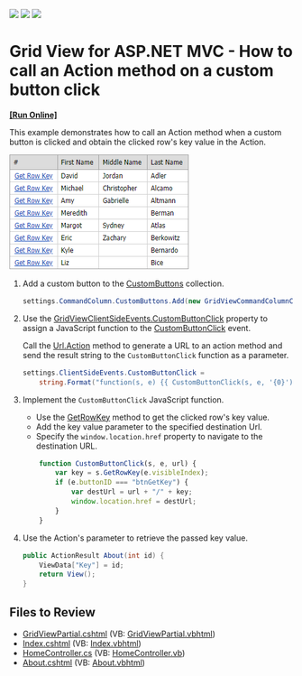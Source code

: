 <!-- default badges list -->
![](https://img.shields.io/endpoint?url=https://codecentral.devexpress.com/api/v1/VersionRange/128551267/14.1.3%2B)
[![](https://img.shields.io/badge/Open_in_DevExpress_Support_Center-FF7200?style=flat-square&logo=DevExpress&logoColor=white)](https://supportcenter.devexpress.com/ticket/details/E4827)
[![](https://img.shields.io/badge/📖_How_to_use_DevExpress_Examples-e9f6fc?style=flat-square)](https://docs.devexpress.com/GeneralInformation/403183)
<!-- default badges end -->

# Grid View for ASP.NET MVC - How to call an Action method on a custom button click
<!-- run online -->
**[[Run Online]](https://codecentral.devexpress.com/e4827/)**
<!-- run online end -->

This example demonstrates how to call an Action method when a custom button is clicked and obtain the clicked row's key value in the Action.

![Grid](grid.png)

1.  Add a custom button to the [CustomButtons](https://docs.devexpress.com/AspNet/DevExpress.Web.GridViewCommandColumn.CustomButtons) collection.

    ```cs
    settings.CommandColumn.CustomButtons.Add(new GridViewCommandColumnCustomButton() { ID = "btnGetKey", Text = "Get Row Key" });
    ```

1. Use the [GridViewClientSideEvents.CustomButtonClick](https://docs.devexpress.com/AspNet/DevExpress.Web.GridViewClientSideEvents.CustomButtonClick) property to assign a JavaScript function to the [CustomButtonClick](https://docs.devexpress.com/AspNet/js-ASPxClientGridView.CustomButtonClick) event. 

    Call the [Url.Action](https://learn.microsoft.com/ru-ru/dotnet/api/system.web.mvc.urlhelper.action) method to generate a URL to an action method and send the result string to the `CustomButtonClick` function as a parameter.

    ```cs
    settings.ClientSideEvents.CustomButtonClick =
        string.Format("function(s, e) {{ CustomButtonClick(s, e, '{0}'); }}", Url.Action("About", "Home"));
    ```

1. Implement the `CustomButtonClick` JavaScript function.

    * Use the [GetRowKey](https://docs.devexpress.com/AspNet/js-ASPxClientGridView.GetRowKey(visibleIndex)) method to get the clicked row's key value. 
    * Add the key value parameter to the specified destination Url.
    * Specify the `window.location.href` property to navigate to the destination URL.

    ```js
        function CustomButtonClick(s, e, url) {
            var key = s.GetRowKey(e.visibleIndex);
            if (e.buttonID === "btnGetKey") {
                var destUrl = url + "/" + key;
                window.location.href = destUrl;
            }
        }
    ```

1. Use the Action's parameter to retrieve the passed key value.  

    ```cs
    public ActionResult About(int id) { 
        ViewData["Key"] = id; 
        return View(); 
    } 
    ```

## Files to Review

* [GridViewPartial.cshtml](./CS/Sample/Views/Home/GridViewPartial.cshtml) (VB: [GridViewPartial.vbhtml](./VB/Sample/Views/Home/GridViewPartial.vbhtml))
* [Index.cshtml](./CS/Sample/Views/Home/Index.cshtml) (VB: [Index.vbhtml](./VB/Sample/Views/Home/Index.vbhtml))
* [HomeController.cs](./CS/Sample/Controllers/HomeController.cs) (VB: [HomeController.vb](./VB/Sample/Controllers/HomeController.vb))
* [About.cshtml](./CS/Sample/Views/Home/About.cshtml) (VB: [About.vbhtml](./VB/Sample/Views/Home/About.vbhtml))



